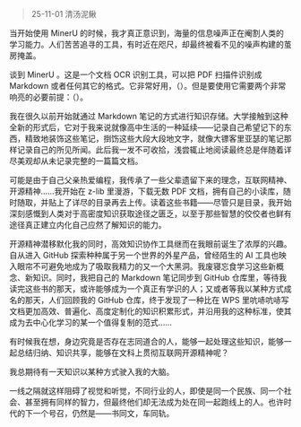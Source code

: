 > 25-11-01 清汤泥鳅

当开始使用 MinerU 的时候，我才真正意识到，海量的信息噪声正在阉割人类的学习能力。人们苦苦追寻的工具，有时近在咫尺，却最终被看不见的噪声构建的茧房掩盖。

谈到 MinerU 。这是一个文档 OCR 识别工具，可以把 PDF 扫描件识别成 Markdown 或者任何其它的格式。它非常好用，（）。但是要使用它需要两个非常响亮的必要前提：（）。

我在很久以前开始就通过 Markdown 笔记的方式进行知识存储。大学接触到这种全新的形式后，它对于我来说就像高中生活的一种延续——记录自己希望记下的东西，精致地装饰这些笔记，捯饬这些大段大段地文字，就像大镖客里亚瑟的笔记那样记录自己的所见所闻。此后我一发不可收拾，浅尝辄止地阅读最终总是伴随着详尽美观却从未记录完整的一篇篇文档。

可能是由于自己父亲热爱编程，我传承了一些父辈遗留下来的理念，互联网精神、开源精神……我开始在 z-lib 里漫游，下载无数 PDF 文档，拥有自己的小读库，随时随取，并贴上了详尽的目录再去上传。读着这些书籍——尽管只是目录，我开始深刻感慨到人类对于高密度知识获取途径之匮乏，以至于那些智慧的佼佼者也鲜有途径真正建立内化自己应然了解知识的能力。

开源精神潜移默化我的同时，高效知识协作工具继而在我眼前诞生了浓厚的兴趣。自从进入 GitHub 探索种种属于另一个世界的外星产品，曾经陌生的 AI 工具也映入眼帘不可避免地成为了吸取我精力的又一个大黑洞。我废寝忘食学习这些新概念、新知识。同时，我把自己的 Markdown 笔记同步到 GitHub 仓库里，等待我读完这些书的那天，或许能够成为一个真正有学识的人；又或者等我以某种方式成名的那天，人们回顾我的 GitHub 仓库，终于发现了一种比在 WPS 里吭哧吭哧写文档更加高效、普遍化、高度定制化的知识积累形式，并沿用我的这种标准，使其成为去中心化学习的某一个值得复制的范式……

有时候我在想，身边究竟是否存在志同道合的人，能够一起处理这些知识，能够一起总结归纳、知识共享，能够在文科上贯彻互联网开源精神呢？

我总期待有一天知识以某种方式驶入我的大脑。



一线之隔就这样阻碍了视觉和听觉，不同行业的人，即使是同一个民族、同一个社会、甚至拥有同样的智力，但最终他们却无法成为处在同一起跑线上的人。也许时代的下一个号召，仍然是——书同文，车同轨。